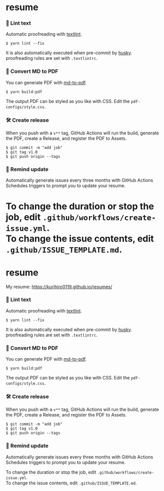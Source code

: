 # resume

### 💅 Lint text

Automatic proofreading with [textlint](https://github.com/textlint/textlint).

```
$ yarn lint --fix
```
It is also automatically executed when pre-commit by [husky](https://github.com/typicode/husky).  
proofreading rules are set with `.textlintrc`.



### 📝 Convert MD to PDF

You can generate PDF with [md-to-pdf](https://www.npmjs.com/package/md-to-pdf).


```
$ yarn build:pdf
```

The output PDF can be styled as you like with CSS. Edit the `pdf-configs/style.css`.  

### 🛠 Create release

When you push with a `v**` tag, GitHub Actions will run the build, generate the PDF, create a Release, and register the PDF to Assets.

```
$ git commit -m "add job"
$ git tag v1.0
$ git push origin --tags
```

### 📆 Remind update

Automatically generate issues every three months with GitHub Actions Schedules triggers to prompt you to update your resume.

To change the duration or stop the job, edit `.github/workflows/create-issue.yml`.  
To change the issue contents, edit `.github/ISSUE_TEMPLATE.md`.
=======
# resume

My resume: https://kurihiro0119.github.io/resumes/

### 💅 Lint text

Automatic proofreading with [textlint](https://github.com/textlint/textlint).

```
$ yarn lint --fix
```
It is also automatically executed when pre-commit by [husky](https://github.com/typicode/husky).  
proofreading rules are set with `.textlintrc`.



### 📝 Convert MD to PDF

You can generate PDF with [md-to-pdf](https://www.npmjs.com/package/md-to-pdf).


```
$ yarn build:pdf
```

The output PDF can be styled as you like with CSS. Edit the `pdf-configs/style.css`.  

### 🛠 Create release

When you push with a `v**` tag, GitHub Actions will run the build, generate the PDF, create a Release, and register the PDF to Assets.

```
$ git commit -m "add job"
$ git tag v1.0
$ git push origin --tags
```

### 📆 Remind update

Automatically generate issues every three months with GitHub Actions Schedules triggers to prompt you to update your resume.

To change the duration or stop the job, edit `.github/workflows/create-issue.yml`.  
To change the issue contents, edit `.github/ISSUE_TEMPLATE.md`.
